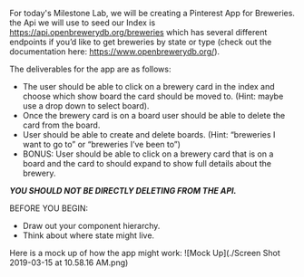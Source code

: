 For today's Milestone Lab, we will be creating a Pinterest App for Breweries. the Api we will use to seed our Index is https://api.openbrewerydb.org/breweries which has several different endpoints if you’d like to get breweries by state or type (check out the documentation here: https://www.openbrewerydb.org/).

The deliverables for the app are as follows:
- The user should be able to click on a brewery card in the index and choose which show board the card should be moved to. (Hint: maybe use a drop down to select board).
- Once the brewery card is on a board user should be able to delete the card from the board.
- User should be able to create and delete boards. (Hint: “breweries I want to go to” or “breweries I’ve been to”)
- BONUS: User should be able to click on a brewery card that is on a board and the card to should expand to show full details about the brewery.

***YOU SHOULD NOT BE DIRECTLY DELETING FROM THE API.***

BEFORE YOU BEGIN:
- Draw out your component hierarchy.
- Think about where state might live.

Here is a mock up of how the app might work:
![Mock Up](./Screen Shot 2019-03-15 at 10.58.16 AM.png)

